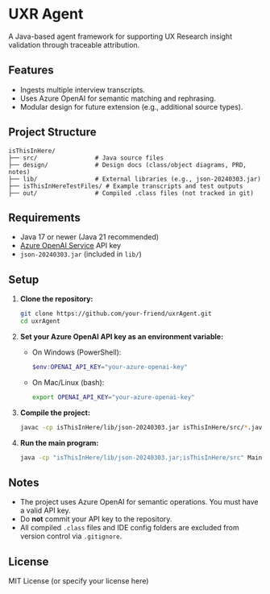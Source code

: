 # UXR Agent

A Java-based agent framework for supporting UX Research insight validation through traceable attribution.

## Features

- Ingests multiple interview transcripts.
- Uses Azure OpenAI for semantic matching and rephrasing.
- Modular design for future extension (e.g., additional source types).

## Project Structure

```
isThisInHere/
├── src/                # Java source files
├── design/             # Design docs (class/object diagrams, PRD, notes)
├── lib/                # External libraries (e.g., json-20240303.jar)
├── isThisInHereTestFiles/ # Example transcripts and test outputs
├── out/                # Compiled .class files (not tracked in git)
```

## Requirements

- Java 17 or newer (Java 21 recommended)
- [Azure OpenAI Service](https://azure.microsoft.com/en-us/products/ai-services/openai-service) API key
- `json-20240303.jar` (included in `lib/`)

## Setup

1. **Clone the repository:**
   ```sh
   git clone https://github.com/your-friend/uxrAgent.git
   cd uxrAgent
   ```

2. **Set your Azure OpenAI API key as an environment variable:**
   - On Windows (PowerShell):
     ```powershell
     $env:OPENAI_API_KEY="your-azure-openai-key"
     ```
   - On Mac/Linux (bash):
     ```bash
     export OPENAI_API_KEY="your-azure-openai-key"
     ```

3. **Compile the project:**
   ```sh
   javac -cp isThisInHere/lib/json-20240303.jar isThisInHere/src/*.java
   ```

4. **Run the main program:**
   ```sh
   java -cp "isThisInHere/lib/json-20240303.jar;isThisInHere/src" Main
   ```

## Notes

- The project uses Azure OpenAI for semantic operations. You must have a valid API key.
- Do **not** commit your API key to the repository.
- All compiled `.class` files and IDE config folders are excluded from version control via `.gitignore`.

## License

MIT License (or specify your license here)
